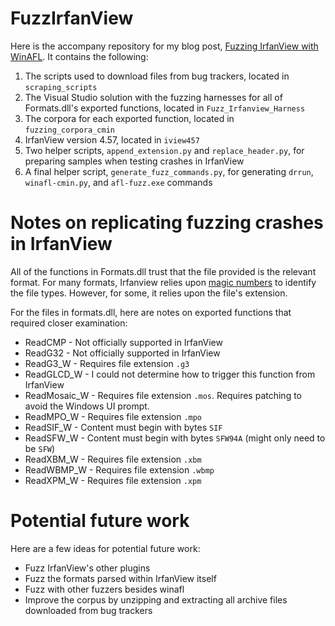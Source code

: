 # FuzzIrfanView

Here is the accompany repository for my blog post, [Fuzzing IrfanView with WinAFL](https://www.linkedin.com/pulse/fuzzing-irfanview-win-afl-moshe-kaplan/).
It contains the following:

1. The scripts used to download files from bug trackers, located in `scraping_scripts`
2. The Visual Studio solution with the fuzzing harnesses for all of Formats.dll's exported functions, located in `Fuzz_Irfanview_Harness`
3. The corpora for each exported function, located in `fuzzing_corpora_cmin`
4. IrfanView version 4.57, located in `iview457`
5. Two helper scripts, `append_extension.py` and `replace_header.py`, for preparing samples when testing crashes in IrfanView
6. A final helper script, `generate_fuzz_commands.py`, for generating `drrun`, `winafl-cmin.py`, and `afl-fuzz.exe` commands

# Notes on replicating fuzzing crashes in IrfanView
All of the functions in Formats.dll trust that the file provided is the relevant format. For many formats, Irfanview relies upon [magic numbers](https://en.wikipedia.org/wiki/Magic_number_(programming)#Format_indicators) to identify the file types. However, for some, it relies upon the file's extension.

For the files in formats.dll, here are notes on exported functions that required closer examination:
* ReadCMP - Not officially supported in IrfanView
* ReadG32 - Not officially supported in IrfanView
* ReadG3_W - Requires file extension `.g3`
* ReadGLCD_W - I could not determine how to trigger this function from IrfanView
* ReadMosaic_W - Requires file extension `.mos`. Requires patching to avoid the Windows UI prompt.
* ReadMPO_W - Requires file extension `.mpo`
* ReadSIF_W - Content must begin with bytes `SIF`
* ReadSFW_W - Content must begin with bytes `SFW94A` (might only need to be `SFW`)
* ReadXBM_W - Requires file extension `.xbm`
* ReadWBMP_W - Requires file extension `.wbmp`
* ReadXPM_W - Requires file extension `.xpm`

# Potential future work

Here are a few ideas for potential future work:
* Fuzz IrfanView's other plugins
* Fuzz the formats parsed within IrfanView itself
* Fuzz with other fuzzers besides winafl
* Improve the corpus by unzipping and extracting all archive files downloaded from bug trackers
